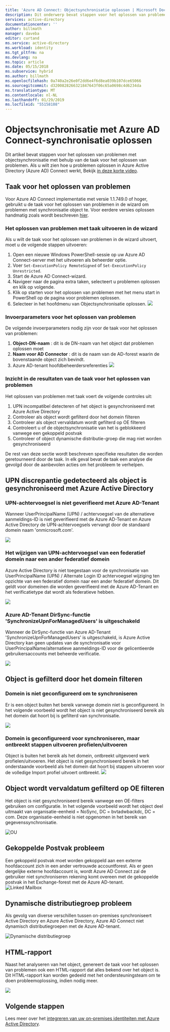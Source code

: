 ```yaml
---
title: 'Azure AD Connect: Objectsynchronisatie oplossen | Microsoft Docs'
description: Dit onderwerp bevat stappen voor het oplossen van problemen met objectsynchronisatie met behulp van de taak voor het oplossen van problemen.
services: active-directory
documentationcenter: ''
author: billmath
manager: daveba
editor: curtand
ms.service: active-directory
ms.workload: identity
ms.tgt_pltfrm: na
ms.devlang: na
ms.topic: article
ms.date: 05/15/2018
ms.subservice: hybrid
ms.author: billmath
ms.openlocfilehash: 0a740a2e26e0f2dd6e4f6d8ea039b107dce65066
ms.sourcegitcommit: d3200828266321847643f06c65a0698c4d6234da
ms.translationtype: MT
ms.contentlocale: nl-NL
ms.lasthandoff: 01/29/2019
ms.locfileid: "55158108"
---
```

# <a name="troubleshoot-object-synchronization-with-azure-ad-connect-sync"></a>Objectsynchronisatie met Azure AD Connect-synchronisatie oplossen
Dit artikel bevat stappen voor het oplossen van problemen met objectsynchronisatie met behulp van de taak voor het oplossen van problemen. Als u wilt zien hoe u problemen oplossen in Azure Active Directory (Azure AD) Connect werkt, Bekijk [in deze korte video](https://aka.ms/AADCTSVideo).

## <a name="troubleshooting-task"></a>Taak voor het oplossen van problemen
Voor Azure AD Connect implementatie met versie 1.1.749.0 of hoger, gebruikt u de taak voor het oplossen van problemen in de wizard om problemen met synchronisatie object te. Voor eerdere versies oplossen handmatig zoals wordt beschreven [hier](tshoot-connect-object-not-syncing.md).

### <a name="run-the-troubleshooting-task-in-the-wizard"></a>Het oplossen van problemen met taak uitvoeren in de wizard
Als u wilt de taak voor het oplossen van problemen in de wizard uitvoert, moet u de volgende stappen uitvoeren:

1.  Open een nieuwe Windows PowerShell-sessie op uw Azure AD Connect-server met het uitvoeren als beheerder optie.
2.  Voer `Set-ExecutionPolicy RemoteSigned` of `Set-ExecutionPolicy Unrestricted`.
3.  Start de Azure AD Connect-wizard.
4.  Navigeer naar de pagina extra taken, selecteert u problemen oplossen en klik op volgende.
5.  Klik op starten voor het oplossen van problemen met het menu start in PowerShell op de pagina voor problemen oplossen.
6.  Selecteer in het hoofdmenu van Objectsynchronisatie oplossen.
![](media/tshoot-connect-objectsync/objsynch11.png)

### <a name="troubleshooting-input-parameters"></a>Invoerparameters voor het oplossen van problemen
De volgende invoerparameters nodig zijn voor de taak voor het oplossen van problemen:
1.  **Object-DN-naam** : dit is de DN-naam van het object dat problemen oplossen moet
2.  **Naam voor AD Connector** : dit is de naam van de AD-forest waarin de bovenstaande object zich bevindt.
3.  Azure AD-tenant hoofdbeheerdersreferenties ![](media/tshoot-connect-objectsync/objsynch1.png)

### <a name="understand-the-results-of-the-troubleshooting-task"></a>Inzicht in de resultaten van de taak voor het oplossen van problemen
Het oplossen van problemen met taak voert de volgende controles uit:

1.  UPN incompatibel detecteren of het object is gesynchroniseerd met Azure Active Directory
2.  Controleer als object wordt gefilterd door het domein filteren
3.  Controleer als object vervaldatum wordt gefilterd op OE filteren
4.  Controleert u of de objectsynchronisatie van het is geblokkeerd vanwege een gekoppeld postvak
5. Controleer of object dynamische distributie-groep die mag niet worden gesynchroniseerd

De rest van deze sectie wordt beschreven specifieke resultaten die worden geretourneerd door de taak. In elk geval bevat de taak een analyse die gevolgd door de aanbevolen acties om het probleem te verhelpen.

## <a name="detect-upn-mismatch-if-object-is-synced-to-azure-active-directory"></a>UPN discrepantie gedetecteerd als object is gesynchroniseerd met Azure Active Directory
### <a name="upn-suffix-is-not-verified-with-azure-ad-tenant"></a>UPN-achtervoegsel is niet geverifieerd met Azure AD-Tenant
Wanneer UserPrincipalName (UPN) / achtervoegsel van de alternatieve aanmeldings-ID is niet geverifieerd met de Azure AD-Tenant en Azure Active Directory de UPN-achtervoegsels vervangt door de standaard domein naam 'onmicrosoft.com'.

![](media/tshoot-connect-objectsync/objsynch2.png)

### <a name="changing-upn-suffix-from-one-federated-domain-to-another-federated-domain"></a>Het wijzigen van UPN-achtervoegsel van een federatief domein naar een ander federatief domein
Azure Active Directory is niet toegestaan voor de synchronisatie van UserPrincipalName (UPN) / Alternate Login ID achtervoegsel wijziging ten opzichte van een federatief domein naar een ander federatief domein. Dit geldt voor domeinen die worden geverifieerd met de Azure AD-Tenant en het verificatietype dat wordt als federatieve hebben.

![](media/tshoot-connect-objectsync/objsynch3.png) 

### <a name="azure-ad-tenant-dirsync-feature-synchronizeupnformanagedusers-is-disabled"></a>Azure AD-Tenant DirSync-functie 'SynchronizeUpnForManagedUsers' is uitgeschakeld
Wanneer de DirSync-functie van Azure AD-Tenant 'SynchronizeUpnForManagedUsers' is uitgeschakeld, is Azure Active Directory kan geen updates van de synchronisatie voor UserPrincipalName/alternatieve aanmeldings-ID voor de gelicentieerde gebruikersaccounts met beheerde verificatie.

![](media/tshoot-connect-objectsync/objsynch4.png)

## <a name="object-is-filtered-due-to-domain-filtering"></a>Object is gefilterd door het domein filteren
### <a name="domain-is-not-configured-to-sync"></a>Domein is niet geconfigureerd om te synchroniseren
Er is een object buiten het bereik vanwege domein niet is geconfigureerd. In het volgende voorbeeld wordt het object is niet gesynchroniseerd bereik als het domein dat hoort bij is gefilterd van synchronisatie.

![](media/tshoot-connect-objectsync/objsynch5.png)

### <a name="domain-is-configured-to-sync-but-is-missing-run-profilesrun-steps"></a>Domein is geconfigureerd voor synchroniseren, maar ontbreekt stappen uitvoeren profielen/uitvoeren
Object is buiten het bereik als het domein, ontbreekt uitgevoerd werk profielen/uitvoeren. Het object is niet gesynchroniseerd bereik in het onderstaande voorbeeld als het domein dat hoort bij stappen uitvoeren voor de volledige Import profiel uitvoert ontbreekt.
![](media/tshoot-connect-objectsync/objsynch6.png)

## <a name="object-is-filtered-due-to-ou-filtering"></a>Object wordt vervaldatum gefilterd op OE filteren
Het object is niet gesynchroniseerd bereik vanwege een OE-filters gebruiken om configuratie. In het volgende voorbeeld wordt het object deel uitmaakt van organisatie-eenheid = NoSync, DC = bvtadwbackdc, DC = com.  Deze organisatie-eenheid is niet opgenomen in het bereik van gegevenssynchronisatie.</br>

![OU](./media/tshoot-connect-objectsync/objsynch7.png)

## <a name="linked-mailbox-issue"></a>Gekoppelde Postvak probleem
Een gekoppeld postvak moet worden gekoppeld aan een externe hoofdaccount zich in een ander vertrouwde accountforest. Als er geen dergelijke externe hoofdaccount is, wordt Azure AD Connect zal de gebruiker niet synchroniseren rekening komt overeen met de gekoppelde postvak in het Exchange-forest met de Azure AD-tenant.</br>
![Linked Mailbox](./media/tshoot-connect-objectsync/objsynch12.png)

## <a name="dynamic-distribution-group-issue"></a>Dynamische distributiegroep probleem
Als gevolg van diverse verschillen tussen on-premises synchroniseert Active Directory en Azure Active Directory, Azure AD Connect niet dynamisch distributiegroepen met de Azure AD-tenant.

![Dynamische distributiegroep](./media/tshoot-connect-objectsync/objsynch13.png)

## <a name="html-report"></a>HTML-rapport
Naast het analyseren van het object, genereert de taak voor het oplossen van problemen ook een HTML-rapport dat alles bekend over het object is. Dit HTML-rapport kan worden gedeeld met het ondersteuningsteam om te doen probleemoplossing, indien nodig meer.

![](media/tshoot-connect-objectsync/objsynch8.png)

## <a name="next-steps"></a>Volgende stappen
Lees meer over het [integreren van uw on-premises identiteiten met Azure Active Directory](whatis-hybrid-identity.md).

